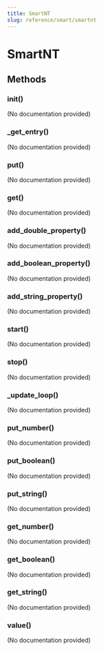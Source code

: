 ```yaml
---
title: SmartNT
slug: reference/smart/smartnt
---
```


# SmartNT

## Methods

### __init__()

(No documentation provided)

### _get_entry()

(No documentation provided)

### put()

(No documentation provided)

### get()

(No documentation provided)

### add_double_property()

(No documentation provided)

### add_boolean_property()

(No documentation provided)

### add_string_property()

(No documentation provided)

### start()

(No documentation provided)

### stop()

(No documentation provided)

### _update_loop()

(No documentation provided)

### put_number()

(No documentation provided)

### put_boolean()

(No documentation provided)

### put_string()

(No documentation provided)

### get_number()

(No documentation provided)

### get_boolean()

(No documentation provided)

### get_string()

(No documentation provided)

### value()

(No documentation provided)

